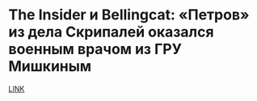 # The Insider и Bellingcat: «Петров» из дела Скрипалей оказался военным врачом из ГРУ Мишкиным 



[LINK](https://varlamov.ru/3126728.html)